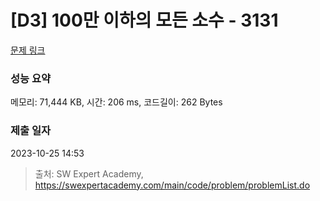 # [D3] 100만 이하의 모든 소수 - 3131 

[문제 링크](https://swexpertacademy.com/main/code/problem/problemDetail.do?contestProbId=AV_6mRsasV8DFAWS) 

### 성능 요약

메모리: 71,444 KB, 시간: 206 ms, 코드길이: 262 Bytes

### 제출 일자

2023-10-25 14:53



> 출처: SW Expert Academy, https://swexpertacademy.com/main/code/problem/problemList.do